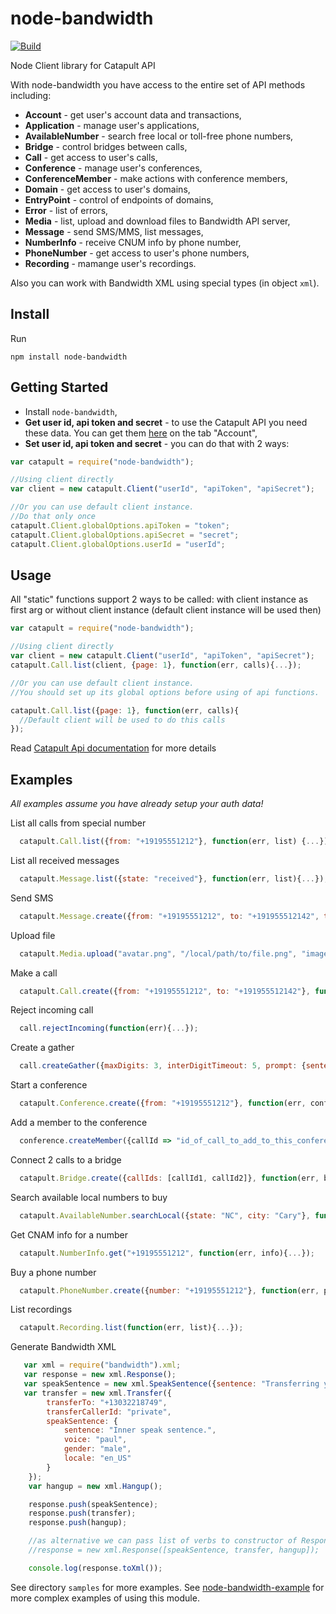 # node-bandwidth

[![Build](https://travis-ci.org/bandwidthcom/node-bandwidth.png)](https://travis-ci.org/bandwidthcom/node-bandwidth)

Node Client library for Catapult API

With node-bandwidth  you have access to the entire set of API methods including:
* **Account** - get user's account data and transactions,
* **Application** - manage user's applications,
* **AvailableNumber** - search free local or toll-free phone numbers,
* **Bridge** - control bridges between calls,
* **Call** - get access to user's calls,
* **Conference** - manage user's conferences,
* **ConferenceMember** - make actions with conference members,
* **Domain** - get access to user's domains,
* **EntryPoint** - control of endpoints of domains,
* **Error** - list of errors,
* **Media** - list, upload and download files to Bandwidth API server,
* **Message** - send SMS/MMS, list messages,
* **NumberInfo** - receive CNUM info by phone number,
* **PhoneNumber** - get access to user's phone numbers,
* **Recording** - mamange user's recordings.

Also you can work with Bandwidth XML using special types (in object `xml`). 
## Install

Run

```
npm install node-bandwidth
```
## Getting Started

* Install `node-bandwidth`,
* **Get user id, api token and secret** - to use the Catapult API you need these data.  You can get them [here](https://catapult.inetwork.com/pages/catapult.jsf) on the tab "Account",
* **Set user id, api token and secret** - you can do that with 2 ways:

```js
var catapult = require("node-bandwidth");

//Using client directly
var client = new catapult.Client("userId", "apiToken", "apiSecret");

//Or you can use default client instance.
//Do that only once
catapult.Client.globalOptions.apiToken = "token";
catapult.Client.globalOptions.apiSecret = "secret";
catapult.Client.globalOptions.userId = "userId";


```
## Usage

All "static" functions support 2 ways to be called: with client instance as first arg or without client instance (default client instance will be used then)

```js
var catapult = require("node-bandwidth");

//Using client directly
var client = new catapult.Client("userId", "apiToken", "apiSecret");
catapult.Call.list(client, {page: 1}, function(err, calls){...});

//Or you can use default client instance.
//You should set up its global options before using of api functions.

catapult.Call.list({page: 1}, function(err, calls){
  //Default client will be used to do this calls
});

```
Read [Catapult Api documentation](https://catapult.inetwork.com/docs/api-docs/) for more details

## Examples
*All examples assume you have already setup your auth data!*

List all calls from special number

```js
  catapult.Call.list({from: "+19195551212"}, function(err, list) {...});
```

List all received messages

```js
  catapult.Message.list({state: "received"}, function(err, list){...});
```

Send SMS

```js
  catapult.Message.create({from: "+19195551212", to: "+191955512142", text: "Test"}, function(err, message){...});
```

Upload file 

```js
  catapult.Media.upload("avatar.png", "/local/path/to/file.png", "image/png", function(err){...});
```

Make a call

```js
  catapult.Call.create({from: "+19195551212", to: "+191955512142"}, function(err, call){...});
```

Reject incoming call

```js
  call.rejectIncoming(function(err){...});
```

Create a gather
```js
  call.createGather({maxDigits: 3, interDigitTimeout: 5, prompt: {sentence: "Please enter 3 digits"}}, function(err, gather){...});
```

Start a conference
```js
  catapult.Conference.create({from: "+19195551212"}, function(err, conference){...});
```

Add a member to the conference

```js
  conference.createMember({callId => "id_of_call_to_add_to_this_conference", joinTone: true, leavingTone: true}, function(err, member){...})
```


Connect 2 calls to a bridge

```js
  catapult.Bridge.create({callIds: [callId1, callId2]}, function(err, bridge){...});
```

Search available local numbers to buy

```js
  catapult.AvailableNumber.searchLocal({state: "NC", city: "Cary"}, function(err, numbers){...});
```
Get CNAM info for a number

```js
  catapult.NumberInfo.get("+19195551212", function(err, info){...});
```

Buy a phone number

```js
  catapult.PhoneNumber.create({number: "+19195551212"}, function(err, phoneNumber){...});
```

List recordings

```js
  catapult.Recording.list(function(err, list){...});
```

Generate Bandwidth XML
```js
   var xml = require("bandwidth").xml;
   var response = new xml.Response();
   var speakSentence = new xml.SpeakSentence({sentence: "Transferring your call, please wait.", voice: "paul", gender: "male", locale: "en_US"});
   var transfer = new xml.Transfer({
        transferTo: "+13032218749",
        transferCallerId: "private",
        speakSentence: {
            sentence: "Inner speak sentence.",
            voice: "paul",
            gender: "male",
            locale: "en_US"
        }
    });
    var hangup = new xml.Hangup();

    response.push(speakSentence);
    response.push(transfer);
    response.push(hangup);

    //as alternative we can pass list of verbs to constructor of Response
    //response = new xml.Response([speakSentence, transfer, hangup]);

    console.log(response.toXml());
```

See directory `samples` for more examples.
See [node-bandwidth-example](https://github.com/bandwidthcom/node-bandwidth-example) for more complex examples of using this module.


